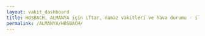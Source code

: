 ```yaml
---
layout: vakit_dashboard
title: HOSBACH, ALMANYA için iftar, namaz vakitleri ve hava durumu - ilçe/eyalet seç
permalink: /ALMANYA/HOSBACH/
---
```


<script type="text/javascript">
  var GLOBAL_COUNTRY = 'ALMANYA';
  var GLOBAL_CITY = 'HOSBACH';
  var GLOBAL_STATE = '';
  var lat = 72;
  var lon = 21;
</script>
